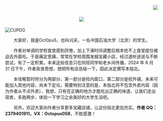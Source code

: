 <img align="right" src="https://visitor-badge.laobi.icu/badge?page_id=lightrain-a.lightrain-a" />
<h1 align="center">
    <img src="https://readme-typing-svg.herokuapp.com/?font=Righteous&size=35&center=true&vCenter=true&width=500&height=70&duration=4000&lines=Ello+my+friends+👋+I'm+Oct0pu5;" />
</h1>

![CUPDG](https://github.com/user-attachments/assets/4b578264-015e-413b-b89a-aa3bb2995aeb)

&ensp;&ensp;&ensp;&ensp;大家好，我是Oct0pu5，也叫刈夫，一名中国石油大学（北京）的学生。

&ensp;&ensp;&ensp;&ensp;作者对单调的学校食堂感到厌倦，加上下课时间调整后根本抢不上食堂座位被迫去外面吃。于是痛定思痛，常常在学校周围发掘宝藏小店，经过道听途说与不断尝试，有了一定积累。本来这些信息只在同班同学和老乡间传播，2024 年 8 月 31 日下午，作者突发奇想，想把所有店总结一下，因此决定撰写本指北。

&ensp;&ensp;&ensp;&ensp;本攻略暂时将分为两部分，第一部分是校内窗口，第二部分是校外铺，未来可能加入其他内容，尚未下定论。需要特别注意的是，本指北将不包含外卖内容（因为作者从不点外卖），我想，只有在正确的地方才能吃出正确的味道，让我们走出宿舍，多跑两步，体验一下学习之余美好的大学生活吧。

&ensp;&ensp;&ensp;&ensp;另外，欢迎大家向作者分享更多宝藏店铺，让这份指北更加充实。**作者 QQ：2379401911，VX：Octopus058**，不胜感激！
